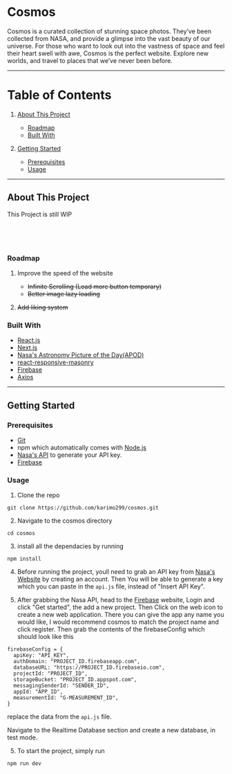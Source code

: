 # Cosmos

Cosmos is a curated collection of stunning space photos. They’ve been collected from NASA, and provide a glimpse into the vast beauty of our universe. For those who want to look out into the vastness of space and feel their heart swell with awe, Cosmos is the perfect website. Explore new worlds, and travel to places that we’ve never been before.

---

# Table of Contents
1. [About This Project](#about-this-project)
    * [Roadmap](#roadmap)
    * [Built With](#built-with)
    
2. [Getting Started](#getting-started)
    * [Prerequisites](#prerequisites)
    * [Usage](#usage)

---

## About This Project
<div>
<p> This Project is still WIP </p>

<div>
<div style="padding:1rem">
<p style="flex: 1"> 
</p>
</div>
</div>

### Roadmap
1) Improve the speed of the website
    * ~~Infinite Scrolling (Load more button temporary)~~
    * ~~Better image lazy loading~~

2) ~~Add liking system~~
### Built With

- [React.js](https://reactjs.org/)
- [Next.js](https://nextjs.org/docs/getting-started)
- [Nasa's Astronomy Picture of the Day(APOD)](https://github.com/nasa/apod-api)
- [react-responsive-masonry](https://github.com/cedricdelpoux/react-responsive-masonry)
- [Firebase](https://firebase.google.com/)
- [Axios](https://axios-http.com/)

---

## Getting Started

### Prerequisites

- [Git](https://git-scm.com/downloads)
- npm which automatically comes with [Node.js](https://nodejs.org/en/download/)
- [Nasa's API](https://api.nasa.gov/) to generate your API key.
- [Firebase](https://firebase.google.com/)

### Usage

1. Clone the repo

```console
git clone https://github.com/karimo299/cosmos.git
```

2. Navigate to the cosmos directory

```console
cd cosmos
```

3. install all the dependacies by running

```console
npm install
```

4. Before running the project, youll need to grab an API key from [Nasa's Website](https://api.nasa.gov/) by creating an account. Then You will be able to generate a key which you can paste in the `api.js` file, instead of "Insert API Key".

5. After grabbing the Nasa API, head to the [Firebase](https://firebase.google.com/) website, Login and click "Get started", the add a new project. Then Click on the web icon to create a new web application. There you can give the app any name you would like, I would recommend cosmos to match the project name and click register. Then grab the contents of the firebaseConfig which should look like this
``` 
firebaseConfig = {
  apiKey: "API_KEY",
  authDomain: "PROJECT_ID.firebaseapp.com",
  databaseURL: "https://PROJECT_ID.firebaseio.com",
  projectId: "PROJECT_ID",
  storageBucket: "PROJECT_ID.appspot.com",
  messagingSenderId: "SENDER_ID",
  appId: "APP_ID",
  measurementId: "G-MEASUREMENT_ID",
}
```

replace the data from the `api.js` file.

Navigate to the Realtime Database section and create a new database, in test mode.

5. To start the project, simply run

```console
npm run dev
```